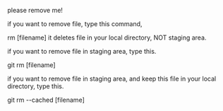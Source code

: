 please remove me!

if you want to remove file, type this command,

rm [filename]
it deletes file in your local directory, NOT staging area.

if you want to remove file in staging area, type this.

git rm [filename]

if you want to remove file in staging area, and keep this file in your local directory, type this.

git rm --cached [filename]


